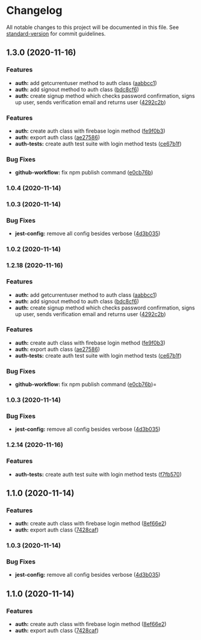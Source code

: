 # Changelog

All notable changes to this project will be documented in this file. See [standard-version](https://github.com/conventional-changelog/standard-version) for commit guidelines.

## 1.3.0 (2020-11-16)

### Features

-   **auth:** add getcurrentuser method to auth class ([aabbcc1](https://github.com/farisaziz12/web-core/commit/aabbcc19f9e3c2a828d43ad1e4711379b2b05ac6))
-   **auth:** add signout method to auth class ([bdc8cf6](https://github.com/farisaziz12/web-core/commit/bdc8cf6c35117e3f5b9b321efeec7bad49eaf79c))
-   **auth:** create signup method which checks password confirmation, signs up user, sends verification email and returns user ([4292c2b](https://github.com/farisaziz12/web-core/commit/4292c2b95178ccf9793e1d00d785d285df77d05d))

### Features

-   **auth:** create auth class with firebase login method ([fe9f0b3](https://github.com/farisaziz12/web-core/commit/fe9f0b31259c6b5a2ad05114b51adaaca2c3acb2))
-   **auth:** export auth class ([ae27586](https://github.com/farisaziz12/web-core/commit/ae2758693715d01b1bcde3050ff8df1a7a219249))
-   **auth-tests:** create auth test suite with login method tests ([ce67b1f](https://github.com/farisaziz12/web-core/commit/ce67b1fcb7134e3d3601a578268ef32c15e424d9))

### Bug Fixes

-   **github-workflow:** fix npm publish command ([e0cb76b](https://github.com/farisaziz12/web-core/commit/e0cb76b8f4a8bd6b1d277b30a13686ec1498b0ba))

### 1.0.4 (2020-11-14)

### 1.0.3 (2020-11-14)

### Bug Fixes

-   **jest-config:** remove all config besides verbose ([4d3b035](https://github.com/farisaziz12/web-core/commit/4d3b0350e407e6978098b0efe69cdb70af6d564e))

### 1.0.2 (2020-11-14)

### 1.2.18 (2020-11-16)

### Features

-   **auth:** add getcurrentuser method to auth class ([aabbcc1](https://github.com/farisaziz12/web-core/commit/aabbcc19f9e3c2a828d43ad1e4711379b2b05ac6))
-   **auth:** add signout method to auth class ([bdc8cf6](https://github.com/farisaziz12/web-core/commit/bdc8cf6c35117e3f5b9b321efeec7bad49eaf79c))
-   **auth:** create signup method which checks password confirmation, signs up user, sends verification email and returns user ([4292c2b](https://github.com/farisaziz12/web-core/commit/4292c2b95178ccf9793e1d00d785d285df77d05d))

### Features

-   **auth:** create auth class with firebase login method ([fe9f0b3](https://github.com/farisaziz12/web-core/commit/fe9f0b31259c6b5a2ad05114b51adaaca2c3acb2))
-   **auth:** export auth class ([ae27586](https://github.com/farisaziz12/web-core/commit/ae2758693715d01b1bcde3050ff8df1a7a219249))
-   **auth-tests:** create auth test suite with login method tests ([ce67b1f](https://github.com/farisaziz12/web-core/commit/ce67b1fcb7134e3d3601a578268ef32c15e424d9))

### Bug Fixes

-   **github-workflow:** fix npm publish command ([e0cb76b](https://github.com/farisaziz12/web-core/commit/e0cb76b8f4a8bd6b1d277b30a13686ec1498b0ba))=

### 1.0.3 (2020-11-14)

### Bug Fixes

-   **jest-config:** remove all config besides verbose ([4d3b035](https://github.com/farisaziz12/web-core/commit/4d3b0350e407e6978098b0efe69cdb70af6d564e))

### 1.2.14 (2020-11-16)

### Features

-   **auth-tests:** create auth test suite with login method tests ([f7fb570](https://github.com/farisaziz12/web-core/commit/f7fb5705259284caad71497729453f791f57fe38))

## 1.1.0 (2020-11-14)

### Features

-   **auth:** create auth class with firebase login method ([8ef66e2](https://github.com/farisaziz12/web-core/commit/8ef66e270df9267d3ed0a18ba0f3fdc029b212f5))
-   **auth:** export auth class ([7428caf](https://github.com/farisaziz12/web-core/commit/7428caf6565e6ef426dc07e18545ad31c876992c))

### 1.0.3 (2020-11-14)

### Bug Fixes

-   **jest-config:** remove all config besides verbose ([4d3b035](https://github.com/farisaziz12/web-core/commit/4d3b0350e407e6978098b0efe69cdb70af6d564e))

## 1.1.0 (2020-11-14)

### Features

-   **auth:** create auth class with firebase login method ([8ef66e2](https://github.com/farisaziz12/web-core/commit/8ef66e270df9267d3ed0a18ba0f3fdc029b212f5))
-   **auth:** export auth class ([7428caf](https://github.com/farisaziz12/web-core/commit/7428caf6565e6ef426dc07e18545ad31c876992c))
